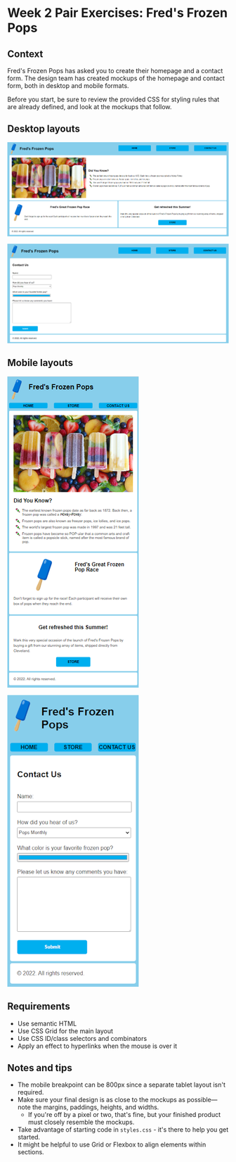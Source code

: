 # Week 2 Pair Exercises: Fred's Frozen Pops

## Context

Fred's Frozen Pops has asked you to create their homepage and a contact form. The design team has created mockups of the homepage and contact form, both in desktop and mobile formats.

Before you start, be sure to review the provided CSS for styling rules that are already defined, and look at the mockups that follow.

## Desktop layouts

![Home - Desktop](./mockups/homepage-desktop.png)

![Contact Us - Desktop](./mockups/contact-us-desktop.png)

## Mobile layouts

![Home - Mobile](./mockups/homepage-mobile.png)

![Contact Us - Mobile](./mockups/contact-us-mobile.png)

## Requirements

* Use semantic HTML
* Use CSS Grid for the main layout
* Use CSS ID/class selectors and combinators
* Apply an effect to hyperlinks when the mouse is over it

## Notes and tips

* The mobile breakpoint can be 800px since a separate tablet layout isn't required.
* Make sure your final design is as close to the mockups as possible—note the margins, paddings, heights, and widths.
  * If you're off by a pixel or two, that's fine, but your finished product must closely resemble the mockups.
* Take advantage of starting code in `styles.css` - it's there to help you get started.
* It might be helpful to use Grid or Flexbox to align elements within sections.
